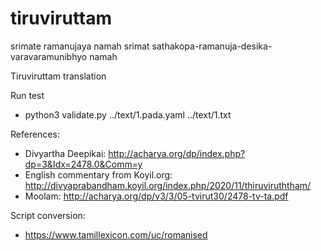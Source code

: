# tiruviruttam

srimate ramanujaya namah
srimat sathakopa-ramanuja-desika-varavaramunibhyo namah

Tiruviruttam translation

Run test
* python3 validate.py ../text/1.pada.yaml ../text/1.txt

References:
* Divyartha Deepikai: http://acharya.org/dp/index.php?dp=3&Idx=2478.0&Comm=y
* English commentary from Koyil.org: http://divyaprabandham.koyil.org/index.php/2020/11/thiruviruththam/
* Moolam: http://acharya.org/dp/v3/3/05-tvirut30/2478-tv-ta.pdf

Script conversion:
* https://www.tamillexicon.com/uc/romanised

